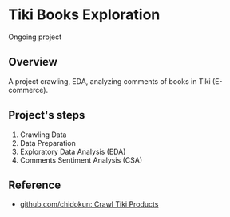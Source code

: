 # Tiki Books Exploration
Ongoing project

## Overview
A project crawling, EDA, analyzing comments of books in Tiki (E-commerce).


## Project's steps
1. Crawling Data
2. Data Preparation
3. Exploratory Data Analysis (EDA)
4. Comments Sentiment Analysis (CSA)



## Reference
* [github.com/chidokun: Crawl Tiki Products](https://github.com/chidokun/crawl-tiki-products/tree/p1)
